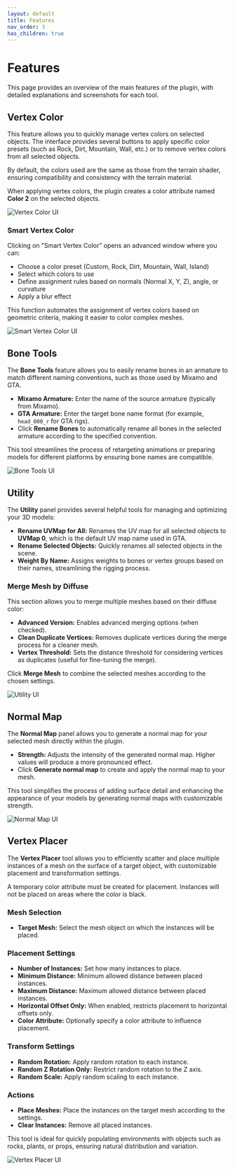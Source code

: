 ```yaml
---
layout: default
title: Features
nav_order: 3
has_children: true
---
```


# Features

This page provides an overview of the main features of the plugin, with detailed explanations and screenshots for each tool.

## Vertex Color

This feature allows you to quickly manage vertex colors on selected objects. The interface provides several buttons to apply specific color presets (such as Rock, Dirt, Mountain, Wall, etc.) or to remove vertex colors from all selected objects.

By default, the colors used are the same as those from the terrain shader, ensuring compatibility and consistency with the terrain material.

When applying vertex colors, the plugin creates a color attribute named **Color 2** on the selected objects.

![Vertex Color UI](../assets/css/img/vertex_color_ui.png)

### Smart Vertex Color

Clicking on "Smart Vertex Color" opens an advanced window where you can:
- Choose a color preset (Custom, Rock, Dirt, Mountain, Wall, Island)
- Select which colors to use
- Define assignment rules based on normals (Normal X, Y, Z), angle, or curvature
- Apply a blur effect

This function automates the assignment of vertex colors based on geometric criteria, making it easier to color complex meshes.

![Smart Vertex Color UI](../assets/css/img/smart_vertex_color_ui.png)

## Bone Tools

The **Bone Tools** feature allows you to easily rename bones in an armature to match different naming conventions, such as those used by Mixamo and GTA.

- **Mixamo Armature:** Enter the name of the source armature (typically from Mixamo).
- **GTA Armature:** Enter the target bone name format (for example, `head_000_r` for GTA rigs).
- Click **Rename Bones** to automatically rename all bones in the selected armature according to the specified convention.

This tool streamlines the process of retargeting animations or preparing models for different platforms by ensuring bone names are compatible.

![Bone Tools UI](../assets/css/img/bone_tools_ui.png)

## Utility

The **Utility** panel provides several helpful tools for managing and optimizing your 3D models:

- **Rename UVMap for All:** Renames the UV map for all selected objects to **UVMap 0**, which is the default UV map name used in GTA.
- **Rename Selected Objects:** Quickly renames all selected objects in the scene.
- **Weight By Name:** Assigns weights to bones or vertex groups based on their names, streamlining the rigging process.

### Merge Mesh by Diffuse

This section allows you to merge multiple meshes based on their diffuse color:

- **Advanced Version:** Enables advanced merging options (when checked).
- **Clean Duplicate Vertices:** Removes duplicate vertices during the merge process for a cleaner mesh.
- **Vertex Threshold:** Sets the distance threshold for considering vertices as duplicates (useful for fine-tuning the merge).

Click **Merge Mesh** to combine the selected meshes according to the chosen settings.

![Utility UI](../assets/css/img/utility_ui.png)

## Normal Map

The **Normal Map** panel allows you to generate a normal map for your selected mesh directly within the plugin.

- **Strength:** Adjusts the intensity of the generated normal map. Higher values will produce a more pronounced effect.
- Click **Generate normal map** to create and apply the normal map to your mesh.

This tool simplifies the process of adding surface detail and enhancing the appearance of your models by generating normal maps with customizable strength.

![Normal Map UI](../assets/css/img/normal_map_ui.png)

## Vertex Placer

The **Vertex Placer** tool allows you to efficiently scatter and place multiple instances of a mesh on the surface of a target object, with customizable placement and transformation settings.

A temporary color attribute must be created for placement. Instances will not be placed on areas where the color is black.

### Mesh Selection
- **Target Mesh:** Select the mesh object on which the instances will be placed.

### Placement Settings
- **Number of Instances:** Set how many instances to place.
- **Minimum Distance:** Minimum allowed distance between placed instances.
- **Maximum Distance:** Maximum allowed distance between placed instances.
- **Horizontal Offset Only:** When enabled, restricts placement to horizontal offsets only.
- **Color Attribute:** Optionally specify a color attribute to influence placement.

### Transform Settings
- **Random Rotation:** Apply random rotation to each instance.
- **Random Z Rotation Only:** Restrict random rotation to the Z axis.
- **Random Scale:** Apply random scaling to each instance.

### Actions
- **Place Meshes:** Place the instances on the target mesh according to the settings.
- **Clear Instances:** Remove all placed instances.

This tool is ideal for quickly populating environments with objects such as rocks, plants, or props, ensuring natural distribution and variation.

![Vertex Placer UI](../assets/css/img/vertex_placer_ui.png) 